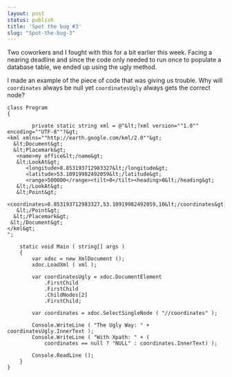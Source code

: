 ```yaml
---
layout: post
status: publish
title: 'Spot the bug #3'
slug: "Spot-the-bug-3"
---
```

Two coworkers and I fought with this for a bit earlier this week. Facing a nearing deadline and since the code only needed to run once to populate a database table, we ended up using the ugly method.

I made an example of the piece of code that was giving us trouble. Why  will `coordinates` always be null yet `coordinatesUgly` always gets the correct node?

    class Program
    {

            private static string xml = @"&lt;?xml version=""1.0"" encoding=""UTF-8""?&gt; 
    <kml xmlns=""http://earth.google.com/kml/2.0""&gt;
      &lt;Document&gt;
      &lt;Placemark&gt;
       <name>my office&lt;/name&gt;
       &lt;LookAt&gt;
          <longitude>8.853193712983327&lt;/longitude&gt;
          <latitude>53.10919982492059&lt;/latitude&gt;
          <range>500000</range><tilt>0</tilt><heading>0&lt;/heading&gt;
       &lt;/LookAt&gt;
       &lt;Point&gt;
         <coordinates>8.853193712983327,53.10919982492059,10&lt;/coordinates&gt;
       &lt;/Point&gt;
      &lt;/Placemark&gt;
     &lt;/Document&gt;
    </kml&gt;
    ";

        static void Main ( string[] args )
        {
            var xdoc = new XmlDocument ();
            xdoc.LoadXml ( xml );

            var coordinatesUgly = xdoc.DocumentElement
                .FirstChild
                .FirstChild
                .ChildNodes[2]
                .FirstChild;

            var coordinates = xdoc.SelectSingleNode ( "//coordinates" );

            Console.WriteLine ( "The Ugly Way: " + coordinatesUgly.InnerText );
            Console.WriteLine ( "With Xpath: " + (
                coordinates == null ? "NULL" : coordinates.InnerText) );

            Console.ReadLine ();
        }
    }
